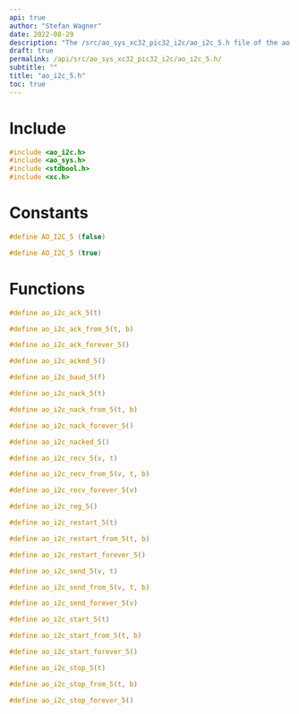 ```yaml
---
api: true
author: "Stefan Wagner"
date: 2022-08-29
description: "The /src/ao_sys_xc32_pic32_i2c/ao_i2c_5.h file of the ao real-time operating system."
draft: true
permalink: /api/src/ao_sys_xc32_pic32_i2c/ao_i2c_5.h/
subtitle: ""
title: "ao_i2c_5.h"
toc: true
---
```


# Include

```c
#include <ao_i2c.h>
#include <ao_sys.h>
#include <stdbool.h>
#include <xc.h>
```

# Constants

```c
#define AO_I2C_5 (false)
```

```c
#define AO_I2C_5 (true)
```

# Functions

```c
#define ao_i2c_ack_5(t)
```

```c
#define ao_i2c_ack_from_5(t, b)
```

```c
#define ao_i2c_ack_forever_5()
```

```c
#define ao_i2c_acked_5()
```

```c
#define ao_i2c_baud_5(f)
```

```c
#define ao_i2c_nack_5(t)
```

```c
#define ao_i2c_nack_from_5(t, b)
```

```c
#define ao_i2c_nack_forever_5()
```

```c
#define ao_i2c_nacked_5()
```

```c
#define ao_i2c_recv_5(v, t)
```

```c
#define ao_i2c_recv_from_5(v, t, b)
```

```c
#define ao_i2c_recv_forever_5(v)
```

```c
#define ao_i2c_reg_5()
```

```c
#define ao_i2c_restart_5(t)
```

```c
#define ao_i2c_restart_from_5(t, b)
```

```c
#define ao_i2c_restart_forever_5()
```

```c
#define ao_i2c_send_5(v, t)
```

```c
#define ao_i2c_send_from_5(v, t, b)
```

```c
#define ao_i2c_send_forever_5(v)
```

```c
#define ao_i2c_start_5(t)
```

```c
#define ao_i2c_start_from_5(t, b)
```

```c
#define ao_i2c_start_forever_5()
```

```c
#define ao_i2c_stop_5(t)
```

```c
#define ao_i2c_stop_from_5(t, b)
```

```c
#define ao_i2c_stop_forever_5()
```

